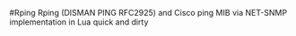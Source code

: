 #Rping
Rping (DISMAN PING RFC2925) and Cisco ping MIB via NET-SNMP implementation in Lua
quick and dirty
